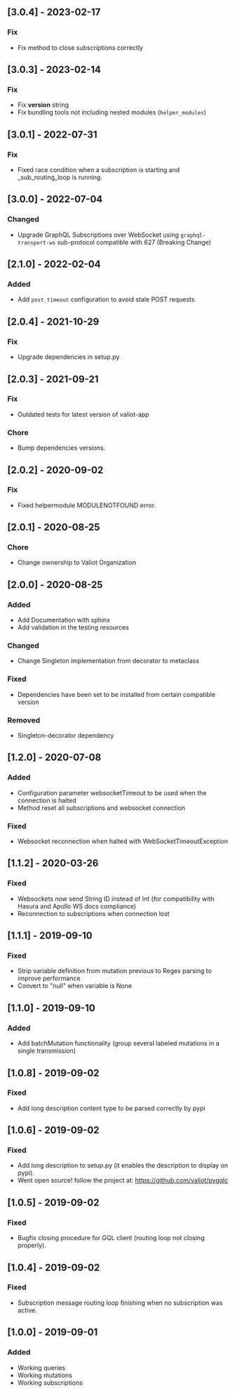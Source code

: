 ## [3.0.4] - 2023-02-17

### Fix

- Fix method to close subscriptions correctly 

## [3.0.3] - 2023-02-14

### Fix

- Fix **version** string
- Fix bundling tools not including nested modules (`helper_modules`)

## [3.0.1] - 2022-07-31

### Fix

- Fixed race condition when a subscription is starting and \_sub_routing_loop is running.

## [3.0.0] - 2022-07-04

### Changed

- Upgrade GraphQL Subscriptions over WebSocket using `graphql-transport-ws` sub-protocol compatible with 627 (Breaking Change)

## [2.1.0] - 2022-02-04

### Added

- Add `post_timeout` configuration to avoid stale POST requests

## [2.0.4] - 2021-10-29

### Fix

- Upgrade dependencies in setup.py

## [2.0.3] - 2021-09-21

### Fix

- Outdated tests for latest version of valiot-app

### Chore

- Bump dependencies versions.

## [2.0.2] - 2020-09-02

### Fix

- Fixed helpermodule MODULENOTFOUND error.

## [2.0.1] - 2020-08-25

### Chore

- Change ownership to Valiot Organization

## [2.0.0] - 2020-08-25

### Added

- Add Documentation with sphinx
- Add validation in the testing resources

### Changed

- Change Singleton implementation from decorator to metaclass

### Fixed

- Dependencies have been set to be installed from certain compatible version

### Removed

- Singleton-decorator dependency

## [1.2.0] - 2020-07-08

### Added

- Configuration parameter websocketTimeout to be used when the connection is halted
- Method reset all subscriptions and websocket connection

### Fixed

- Websocket reconnection when halted with WebSocketTimeoutException

## [1.1.2] - 2020-03-26

### Fixed

- Websockets now send String ID instead of Int (for compatibility with Hasura and Apollo WS docs compliance)
- Reconnection to subscriptions when connection lost

## [1.1.1] - 2019-09-10

### Fixed

- Strip variable definition from mutation previous to Regex parsing to improve performance
- Convert to "null" when variable is None

## [1.1.0] - 2019-09-10

### Added

- Add batchMutation functionality (group several labeled mutations in a single transmission)

## [1.0.8] - 2019-09-02

### Fixed

- Add long description content type to be parsed correctly by pypi

## [1.0.6] - 2019-09-02

### Fixed

- Add long description to setup.py (it enables the description to display on pypi).
- Went open source! follow the project at: https://github.com/valiot/pygqlc

## [1.0.5] - 2019-09-02

### Fixed

- Bugfix closing procedure for GQL client (routing loop not closing properly).

## [1.0.4] - 2019-09-02

### Fixed

- Subscription message routing loop finishing when no subscription was active.

## [1.0.0] - 2019-09-01

### Added

- Working queries
- Working mutations
- Working subscriptions
